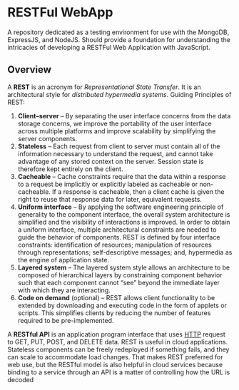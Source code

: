 # RESTFul WebApp
A repository dedicated as a testing environment for use with the MongoDB, ExpressJS, and NodeJS. Should provide a foundation for understanding the intricacies of developing a RESTFul Web Application with JavaScript. 

## Overview
A **REST** is an acronym for _Representational State Transfer_. It is an architectural style for _distributed hypermedia systems_. Guiding Principles of REST: 
1. **Client–server** – By separating the user interface concerns from the data storage concerns, we improve the portability of the user interface across multiple platforms and improve scalability by simplifying the server components.
2. **Stateless** – Each request from client to server must contain all of the information necessary to understand the request, and cannot take advantage of any stored context on the server. Session state is therefore kept entirely on the client.
3. **Cacheable** – Cache constraints require that the data within a response to a request be implicitly or explicitly labeled as cacheable or non-cacheable. If a response is cacheable, then a client cache is given the right to reuse that response data for later, equivalent requests.
4. **Uniform interface** – By applying the software engineering principle of generality to the component interface, the overall system architecture is simplified and the visibility of interactions is improved. In order to obtain a uniform interface, multiple architectural constraints are needed to guide the behavior of components. REST is defined by four interface constraints: identification of resources; manipulation of resources through representations; self-descriptive messages; and, hypermedia as the engine of application state.
5. **Layered system** – The layered system style allows an architecture to be composed of hierarchical layers by constraining component behavior such that each component cannot “see” beyond the immediate layer with which they are interacting.
6. **Code on demand** (optional) – REST allows client functionality to be extended by downloading and executing code in the form of applets or scripts. This simplifies clients by reducing the number of features required to be pre-implemented.

A **RESTful API** is an application program interface that uses [HTTP](https://github.com/request/request) request to GET, PUT, POST, and DELETE data. REST is useful in cloud applications. Stateless components can be freely redeployed if something fails, and they can scale to accommodate load changes. That makes REST preferred for web use, but the RESTful model is also helpful in cloud services because binding to a service through an API is a matter of controlling how the URL is decoded